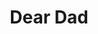 ---
title: Dear Dad
year: 2006-01-01
writer: Robby Valentine
composer: Robby Valentine
img: /images/headers/5.jpg
---